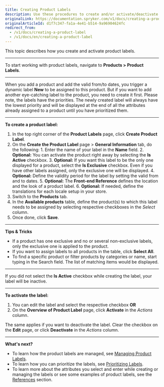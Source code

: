 ```yaml
---
title: Creating Product Labels
description: Use these procedures to create and/or activate/deactivate product labels in the Back Office.
originalLink: https://documentation.spryker.com/v1/docs/creating-a-product-label
originalArticleId: d1f7c347-fa1a-4e41-b514-9a96904624fc
redirect_from:
  - /v1/docs/creating-a-product-label
  - /v1/docs/en/creating-a-product-label
---
```


This topic describes how you create and activate product labels.
***
To start working with product labels, navigate to **Products > Product Labels**.
***
When you add a product and add the valid from/to dates, you trigger a dynamic label **New** to be assigned to this product.
But if you want to add another eye-catching label to the product, you need to create it first. Please note, the labels have the priorities. The newly created label will always have the lowest priority and will be displayed at the end of all the attributes already assigned to a product until you have prioritized them.
***
**To create a product label:**

1. In the top right corner of the **Product Labels** page, click **Create Product Label**.
2. On the **Create the Product Label** page > **General Information** tab, do the following:
        1. Enter the name of your label in the **Name** field.
        2. **Optional:** You can activate the product right away by selecting the **Is Active** checkbox.
        3. **Optional:** If you want this label to be the only one displayed for a product, select the **Is Exclusive** checkbox. Even if you have other labels assigned, only the exclusive one will be displayed.
        4. **Optional:** Define the validity period for the label by setting the valid from and to dates.
        5. **Optional:** The **Front-end Reference** defines the location and the look of a product label.
        6. **Optional:** If needed, define the translations for each locale setup in your store.
3. Switch to the **Products** tab.
4. In the **Available products** table, define the product(s) to which this label needs to be assigned by selecting respective checkboxes in the _Select_ column.
5. Once done, click **Save**.
***
**Tips & Tricks**
* If a product has one exclusive and no or several non-exclusive labels, only the exclusive one is applied to the product.
* If you want to assign labels to all products in the table, click **Select All**.
* To find a specific product or filter products by categories or name, start typing in the Search field. The list of matching items would be displayed.
***
If you did not select the **Is Active** checkbox while creating the label, your label will be inactive.
***
**To activate the label:**
1. You can edit the label and select the respective checkbox
**OR**
3. On the **Overview of Product Label** page, click **Activate** in the _Actions_ column.

The same applies if you want to deactivate the label. Clear the checkbox on the **Edit** page, or click **Deactivate** in the _Actions_ column.
***
**What's next?**

* To learn how the product labels are managed, see [Managing Product Labels](/docs/scos/user/back-office-user-guides/{{page.version}}/merchandising/product-labels/managing-product-labels.html).
* To learn how you can prioritize the labels, see [Prioritizing Labels](/docs/scos/user/back-office-user-guides/{{page.version}}/merchandising/product-labels/prioritizing-labels.html).
* To learn more about the attributes you select and enter while creating or managing the labels or see some examples of product labels, see the [References](/docs/scos/user/back-office-user-guides/{{page.version}}/merchandising/product-labels/references/product-labels-reference-information.html) section.
